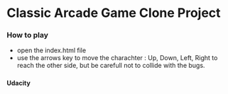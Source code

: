 # Classic Arcade Game Clone Project

### How to play
- open the index.html file
- use the arrows key to move the charachter : Up, Down, Left, Right to reach the other side,
but be carefull not to collide with the bugs.



### 

**Udacity**
